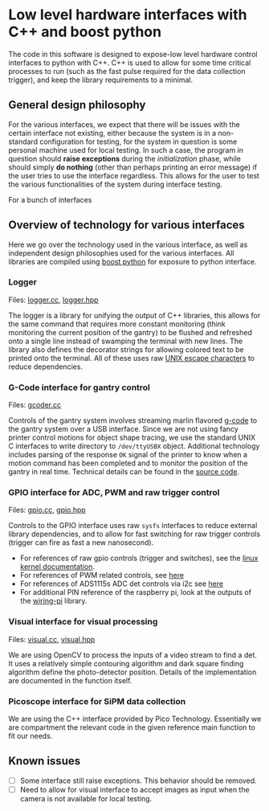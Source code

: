 # Low level hardware interfaces with C++ and boost python

The code in this software is designed to expose-low level hardware control
interfaces to python with C++. C++ is used to allow for some time critical
processes to run (such as the fast pulse required for the data collection
trigger), and keep the library requirements to a minimal.

## General design philosophy

For the various interfaces, we expect that there will be issues with the certain
interface not existing, either because the system is in a non-standard
configuration for testing, for the system in question is some personal machine
used for local testing. In such a case, the program in question should **raise
exceptions** during the *initialization* phase, while should simply **do
nothing** (other than perhaps printing an error message) if the user tries to use
the interface regardless. This allows for the user to test the various
functionalities of the system during interface testing.

For a bunch of interfaces

## Overview of technology for various interfaces

Here we go over the technology used in the various interface, as well as
independent design philosophies used for the various interfaces. All libraries
are compiled using [boost python][boostpython] for exposure to python interface.

### Logger

Files: [logger.cc](logger.cc), [logger.hpp](logger.hpp)

The logger is a library for unifying the output of C++ libraries, this allows for
the same command that requires more constant monitoring (think monitoring the
current position of the gantry) to be flushed and refreshed onto a single line
instead of swamping the terminal with new lines. The library also defines the
decorator strings for allowing colored text to be printed onto the terminal. All
of these uses raw [UNIX escape characters][escapechar] to reduce dependencies.

### G-Code interface for gantry control

Files: [gcoder.cc](gcoder.cc)

Controls of the gantry system involves streaming marlin flavored [g-code][gcode]
to the gantry system over a USB interface. Since we are not using fancy printer
control motions for object shape tracing, we use the standard UNIX C interfaces
to write directory to `/dev/ttyUSBX` object. Additional technology includes
parsing of the response `OK` signal of the printer to know when a motion command
has been completed and to monitor the position of the gantry in real time.
Technical details can be found in the [source code](gcoder.cc).

### GPIO interface for ADC, PWM and raw trigger control

Files: [gpio.cc](gpio.cc), [gpio.hpp](gpio.hpp)

Controls to the GPIO interface uses raw `sysfs` interfaces to reduce external
library dependencies, and to allow for fast switching for raw trigger controls
(trigger can fire as fast a new nanosecond).

- For references of raw gpio controls (trigger and switches), see the [linux
  kernel documentation][gpio-elinux].
- For references of PWM related controls, see [here][pwm]
- For references of ADS1115s ADC det controls via i2c see [here][ads1115]
- For additional PIN reference of the raspberry pi, look at the outputs of the
  [wiring-pi][wiringpi] library.

### Visual interface for visual processing

Files: [visual.cc](visual.cc), [visual.hpp](visual.hpp)

We are using OpenCV to process the inputs of a video stream to find a det. It
uses a relatively simple contouring algorithm and dark square finding algorithm
define the photo-detector position. Details of the implementation are documented
in the function itself.

### Picoscope interface for SiPM data collection

We are using the C++ interface provided by Pico Technology. Essentially we are
compartment the relevant code in the given reference main function to fit our
needs.

## Known issues

- [ ] Some interface still raise exceptions. This behavior should be removed.
- [ ] Need to allow for visual interface to accept images as input when the camera
  is not available for local testing.

[gcode]: https://marlinfw.org/meta/gcode/
[escapechar]: https://en.wikipedia.org/wiki/ANSI_escape_code
[boostpython]: https://www.boost.org/doc/libs/1_73_0/libs/python/doc/html/index.html
[gpio-elinux]: https://elinux.org/GPIO
[pwm]: https://jumpnowtek.com/rpi/Using-the-Raspberry-Pi-Hardware-PWM-timers.html
[ads1115]: http://www.bristolwatch.com/rpi/ads1115.html
[wiringpi]: http://wiringpi.com/